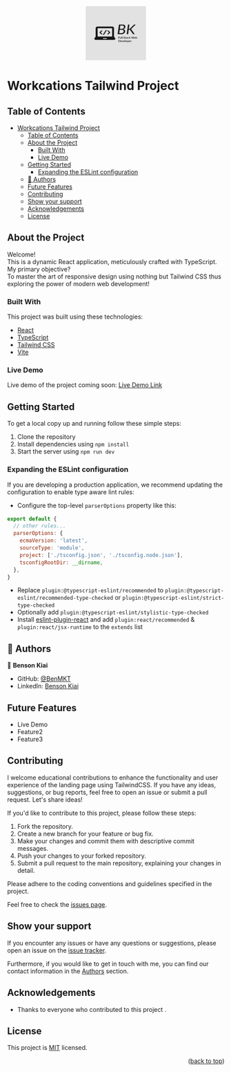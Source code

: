 <a name="readme-top"></a>

<div align="center">
  <!-- You are encouraged to replace this logo with your own! Otherwise you can also remove it. -->
  <img src="src/assets/Mylogo1.png" alt="logo" width="140"  height="auto" />
  <br/>

  <!-- <h3><b> README Template</b></h3> -->

</div>

<!-- TABLE OF CONTENTS -->

# Workcations Tailwind Project

## Table of Contents
- [Workcations Tailwind Project](#workcations-tailwind-project)
  - [Table of Contents](#table-of-contents)
  - [About the Project](#about-the-project)
    - [Built With](#built-with)
    - [Live Demo](#live-demo)
  - [Getting Started](#getting-started)
    - [Expanding the ESLint configuration](#expanding-the-eslint-configuration)
  - [👥 Authors ](#-authors-)
  - [Future Features](#future-features)
  - [Contributing](#contributing)
  - [Show your support](#show-your-support)
  - [Acknowledgements](#acknowledgements)
  - [License](#license)

## About the Project
Welcome!<br> This is a dynamic React application, meticulously crafted with TypeScript.<br> My primary objective?<br> To master the art of responsive design using nothing but Tailwind CSS thus exploring the power of modern web development!

### Built With
This project was built using these technologies:
- [React](https://reactjs.org/)
- [TypeScript](https://www.typescriptlang.org/)
- [Tailwind CSS](https://tailwindcss.com/)
- [Vite](https://vitejs.dev/)

### Live Demo
Live demo of the project coming soon: [Live Demo Link](http://www.example.com)

## Getting Started
To get a local copy up and running follow these simple steps:
1. Clone the repository
2. Install dependencies using `npm install`
3. Start the server using `npm run dev`

  ### Expanding the ESLint configuration

If you are developing a production application, we recommend updating the configuration to enable type aware lint rules:

- Configure the top-level `parserOptions` property like this:

```js
export default {
  // other rules...
  parserOptions: {
    ecmaVersion: 'latest',
    sourceType: 'module',
    project: ['./tsconfig.json', './tsconfig.node.json'],
    tsconfigRootDir: __dirname,
  },
}
```

- Replace `plugin:@typescript-eslint/recommended` to `plugin:@typescript-eslint/recommended-type-checked` or `plugin:@typescript-eslint/strict-type-checked`
- Optionally add `plugin:@typescript-eslint/stylistic-type-checked`
- Install [eslint-plugin-react](https://github.com/jsx-eslint/eslint-plugin-react) and add `plugin:react/recommended` & `plugin:react/jsx-runtime` to the `extends` list

## 👥 Authors <a name="authors"></a>

 👤 **Benson Kiai**
- GitHub: [@BenMKT](https://github.com/BenMKT)
- LinkedIn: [Benson Kiai](https://www.linkedin.com/in/bensonkiai)

## Future Features
- Live Demo
- Feature2
- Feature3

## Contributing
I welcome educational contributions to enhance the functionality and user experience of the landing page using TailwindCSS. If you have any ideas, suggestions, or bug reports, feel free to open an issue or submit a pull request. Let's share ideas!

If you'd like to contribute to this project, please follow these steps:

1. Fork the repository.
2. Create a new branch for your feature or bug fix.
3. Make your changes and commit them with descriptive commit messages.
4. Push your changes to your forked repository.
5. Submit a pull request to the main repository, explaining your changes in detail.

Please adhere to the coding conventions and guidelines specified in the project.

Feel free to check the [issues page](https://github.com/BenMKT/tailwind-project/issues).

## Show your support
If you encounter any issues or have any questions or suggestions, please open an issue on the [issue tracker](https://github.com/BenMKT/tailwind-project/issues).

Furthermore, if you would like to get in touch with me, you can find our contact information in the <a href="#authors">Authors</a> section.

## Acknowledgements
- Thanks to everyone who contributed to this project .

## License
This project is [MIT](./LICENSE) licensed.

<!-- _NOTE: we recommend using the [MIT license](https://choosealicense.com/licenses/mit/) - you can set it up quickly by [using templates available on GitHub](https://docs.github.com/en/communities/setting-up-your-project-for-healthy-contributions/adding-a-license-to-a-repository). You can also use [any other license](https://choosealicense.com/licenses/) if you wish._ -->

<p align="right">(<a href="#readme-top">back to top</a>)</p>
